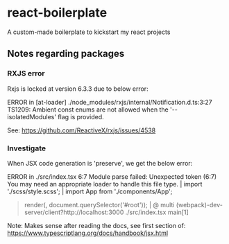 # react-boilerplate
A custom-made boilerplate to kickstart my react projects

## Notes regarding packages

### RXJS error

Rxjs is locked at version 6.3.3 due to below error:

ERROR in [at-loader] ./node_modules/rxjs/internal/Notification.d.ts:3:27
    TS1209: Ambient const enums are not allowed when the '--isolatedModules' flag is provided.

See: https://github.com/ReactiveX/rxjs/issues/4538

### Investigate

When JSX code generation is 'preserve', we get the below error:

ERROR in ./src/index.tsx 6:7
Module parse failed: Unexpected token (6:7)
You may need an appropriate loader to handle this file type.
| import './scss/style.scss';
| import App from './components/App';
> render(<App />, document.querySelector('#root'));
|
 @ multi (webpack)-dev-server/client?http://localhost:3000 ./src/index.tsx main[1]

 Note: Makes sense after reading the docs, see first section of: https://www.typescriptlang.org/docs/handbook/jsx.html
